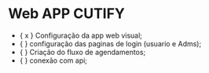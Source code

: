 # Web APP CUTIFY

- { x } Configuração da app web visual;
- {  } configuração das paginas de login (usuario e Adms);
- {  } Criação do fluxo de agendamentos;
- { } conexão com api;